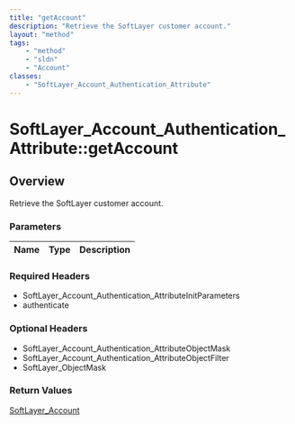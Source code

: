 ```yaml
---
title: "getAccount"
description: "Retrieve the SoftLayer customer account."
layout: "method"
tags:
    - "method"
    - "sldn"
    - "Account"
classes:
    - "SoftLayer_Account_Authentication_Attribute"
---
```

# SoftLayer_Account_Authentication_Attribute::getAccount
## Overview 
Retrieve the SoftLayer customer account.

### Parameters 
|Name | Type | Description |
| --- | --- | --- |


### Required Headers
* SoftLayer_Account_Authentication_AttributeInitParameters
* authenticate

### Optional Headers
* SoftLayer_Account_Authentication_AttributeObjectMask
* SoftLayer_Account_Authentication_AttributeObjectFilter
* SoftLayer_ObjectMask

### Return Values
<a href='/reference/datatypes/SoftLayer_Account'>SoftLayer_Account </a>
